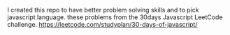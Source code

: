 I created this repo to have better problem solving skills and to pick javascript language.
these problems from the 30days Javascript LeetCode challenge.
https://leetcode.com/studyplan/30-days-of-javascript/
